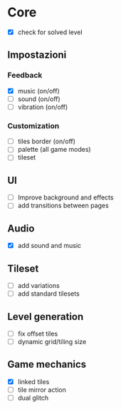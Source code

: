 # Core

- [x] check for solved level

## Impostazioni

### Feedback

- [x] music (on/off)
- [ ] sound (on/off)
- [ ] vibration (on/off)

### Customization

- [ ] tiles border (on/off)
- [ ] palette (all game modes)
- [ ] tileset

## UI

- [ ] Improve background and effects
- [ ] add transitions between pages

## Audio

- [x] add sound and music

## Tileset

- [ ] add variations
- [ ] add standard tilesets

## Level generation

- [ ] fix offset tiles
- [ ] dynamic grid/tiling size

## Game mechanics

- [x] linked tiles
- [ ] tile mirror action
- [ ] dual glitch
